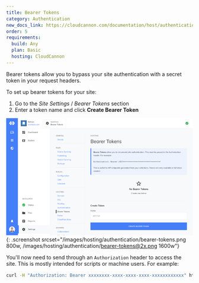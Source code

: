 ```yaml
---
title: Bearer Tokens
category: Authentication
new_docs_link: https://cloudcannon.com/documentation/host/authentication/bearer-token/
order: 5
requirements:
  build: Any
  plan: Basic
  hosting: CloudCannon
---
```


Bearer tokens allow you to bypass your site authentication with a secret token in your request headers.

To set up bearer tokens for your site:

1. Go to the *Site Settings* / *Bearer Tokens* section
3. Enter a token name and click **Create Bearer Token**

![Bearer tokens authentication](/images/hosting/authentication/bearer-tokens.png){: .screenshot srcset="/images/hosting/authentication/bearer-tokens.png 800w, /images/hosting/authentication/bearer-tokens@2x.png 1600w"}

You'll now need to send through an `Authorization` header to access the site. This is mostly intended for scripts or machine users. For example:

~~~bash
curl -H "Authorization: Bearer xxxxxxxx-xxxx-xxxx-xxxx-xxxxxxxxxxxx" https://example.com/products.json
~~~
